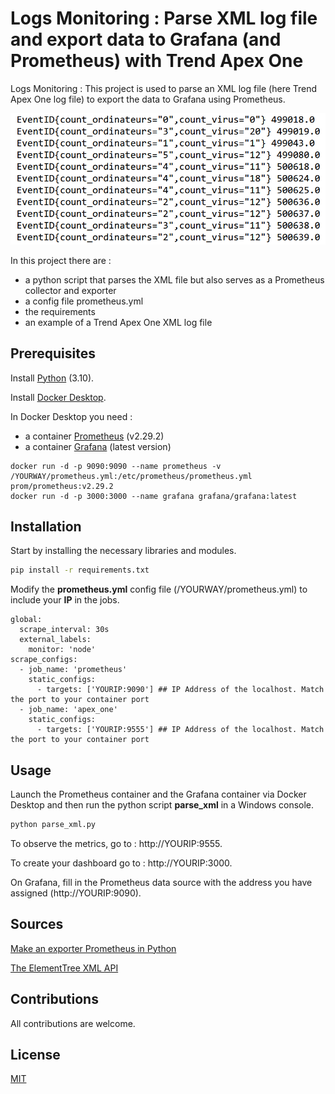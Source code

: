 # Logs Monitoring : Parse XML log file and export data to Grafana (and Prometheus) with Trend Apex One

Logs Monitoring : This project is used to parse an XML log file (here Trend Apex One log file) to export the data to Grafana using Prometheus.


![](https://github.com/vandaref/parse_xml_to_grafana/blob/main/screenshot_metrics.PNG)

In this project there are :
  - a python script that parses the XML file but also serves as a Prometheus collector and exporter  
  - a config file prometheus.yml 
  - the requirements
  - an example of a Trend Apex One XML log file

## Prerequisites
Install [Python](https://apps.microsoft.com/store/detail/python-310/9PJPW5LDXLZ5) (3.10).

Install [Docker Desktop](https://www.docker.com/products/docker-desktop/).

In Docker Desktop you need :
  - a container [Prometheus](https://prometheus.io/) (v2.29.2)
  - a container [Grafana](https://grafana.com/) (latest version)

```
docker run -d -p 9090:9090 --name prometheus -v /YOURWAY/prometheus.yml:/etc/prometheus/prometheus.yml prom/prometheus:v2.29.2
docker run -d -p 3000:3000 --name grafana grafana/grafana:latest
```

## Installation

Start by installing the necessary libraries and modules.

```bash
pip install -r requirements.txt
```

Modify the **prometheus.yml** config file (/YOURWAY/prometheus.yml) to include your **IP** in the jobs. 

```
global:
  scrape_interval: 30s
  external_labels:
    monitor: 'node'
scrape_configs:
  - job_name: 'prometheus'
    static_configs:
      - targets: ['YOURIP:9090'] ## IP Address of the localhost. Match the port to your container port
  - job_name: 'apex_one'
    static_configs:
      - targets: ['YOURIP:9555'] ## IP Address of the localhost. Match the port to your container port
```

## Usage
Launch the Prometheus container and the Grafana container via Docker Desktop and then run the python script **parse_xml** in a Windows console.

```python
python parse_xml.py
```

To observe the metrics, go to : http://YOURIP:9555.

To create your dashboard go to : http://YOURIP:3000.

On Grafana, fill in the Prometheus data source with the address you have assigned (http://YOURIP:9090). 

## Sources
[Make an exporter Prometheus in Python](https://www.dadall.info/article643/comment-prendre-un-peu-de-python-pour-faire-un-exporter-prometheus)

[The ElementTree XML API](https://docs.python.org/3/library/xml.etree.elementtree.html)

## Contributions

All contributions are welcome.

## License

[MIT](https://choosealicense.com/licenses/mit/)

